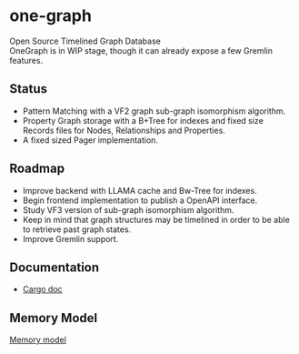 # one-graph
Open Source Timelined Graph Database  
OneGraph is in WIP stage, though it can already expose a few Gremlin features.

## Status
* Pattern Matching with a VF2 graph sub-graph isomorphism algorithm.
* Property Graph storage with a B+Tree for indexes and fixed size Records files for Nodes, Relationships and Properties.
* A fixed sized Pager implementation.

## Roadmap
* Improve backend with LLAMA cache and Bw-Tree for indexes.
* Begin frontend implementation to publish a OpenAPI interface.
* Study VF3 version of sub-graph isomorphism algorithm.
* Keep in mind that graph structures may be timelined in order to be able to retrieve past graph states.
* Improve Gremlin support.


## Documentation
* [Cargo doc](http://docs.one-graph.io/og)

## Memory Model
[Memory model](model.md)